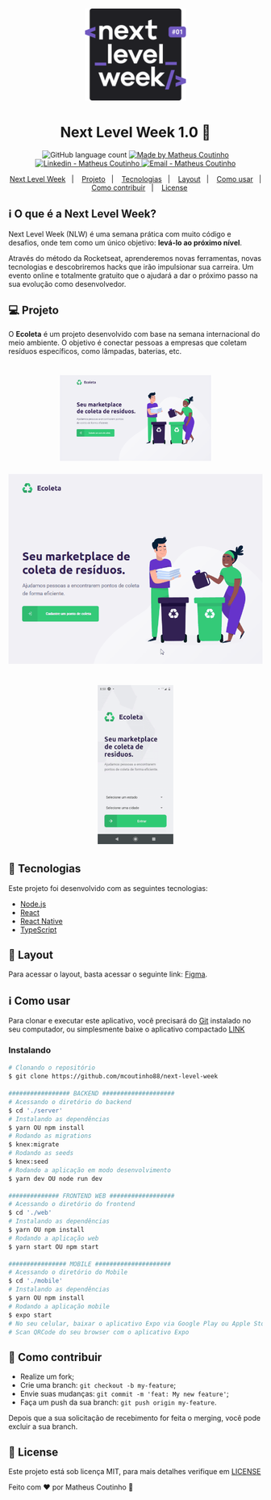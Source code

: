 <h1 align="center">
    <img alt="NextLevelWeek" title="NextLevelWeek" src="./.github/logo.svg" width="200px" />
</h1>

<h1 align="center" style='font-weight: bold'>
	 Next Level Week 1.0 🚀 
</h4>
<p align="center">
  <img alt="GitHub language count" src="https://img.shields.io/github/languages/count/mcoutinho88/next-level-week?color=green">

  <a href="https://github.com/mcoutinho88" target="_blank">
    <img alt="Made by Matheus Coutinho" src="https://img.shields.io/badge/made%20by-Matheus%20Coutinho-green">
  </a>
  
  <a href="https://www.linkedin.com/in/matheus-coutinho-cavalcante-569575173/" target="_blank" >
    <img alt="Linkedin - Matheus Coutinho" src="https://img.shields.io/badge/Linkedin--%23F8952D?style=social&logo=linkedin">
  </a>
  <a href="mailto:matheuscavalcante88@hotmail.com" target="_blank" >
    <img alt="Email - Matheus Coutinho" src="https://img.shields.io/badge/Email--%23F8952D?style=social&logo=gmail">
  </a>
  
</p>

<p align="center">
  <a href="#information_source-nlw---o-que-é-a-next-level-week">Next Level Week</a>&nbsp;&nbsp;&nbsp;|&nbsp;&nbsp;&nbsp;
  <a href="#-projeto">Projeto</a>&nbsp;&nbsp;&nbsp;|&nbsp;&nbsp;&nbsp;
  <a href="#rocket-tecnologias">Tecnologias</a>&nbsp;&nbsp;&nbsp;|&nbsp;&nbsp;&nbsp;
  <a href="#-layout">Layout</a>&nbsp;&nbsp;&nbsp;|&nbsp;&nbsp;&nbsp;
  <a href="#information_source-como-usar">Como usar</a>&nbsp;&nbsp;&nbsp;|&nbsp;&nbsp;&nbsp;
  <a href="#-como-contribuir">Como contribuir</a>&nbsp;&nbsp;&nbsp;|&nbsp;&nbsp;&nbsp;
  <a href="#memo-license">License</a>
</p>

## :information_source: O que é a Next Level Week?

Next Level Week (NLW) é uma semana prática com muito código e desafios, onde tem como um único objetivo: **levá-lo ao próximo nível**.

Através do método da Rocketseat, aprenderemos novas ferramentas, novas tecnologias e descobriremos hacks que irão impulsionar sua carreira.
Um evento online e totalmente gratuito que o ajudará a dar o próximo passo na sua evolução como desenvolvedor.

## 💻 Projeto

O **Ecoleta** é um projeto desenvolvido com base na semana internacional do meio ambiente.
O objetivo é conectar pessoas a empresas que coletam resíduos específicos, como lâmpadas, baterias, etc.

<h1 align="center">
    <img alt="Booster" title="Booster" src="./.github/Home.svg" width="300px" />
</h1>

![Ecoleta Demo](.github/web-screen.gif)

<h1 align="center">
  <img alt="Mobile App Demo" src="./.github/app-demo-v1.gif" width="150px" />
</h1>

## :rocket: Tecnologias

Este projeto foi desenvolvido com as seguintes tecnologias:

- [Node.js][node]
- [React][react]
- [React Native][rn]
- [TypeScript][typescript]

## 🔖 Layout

Para acessar o layout, basta acessar o seguinte link: [Figma](<https://www.figma.com/file/9TlOcj6l7D05fZhU12xWT3/Ecoleta-(Booster)>).

## :information_source: Como usar

Para clonar e executar este aplicativo, você precisará do [Git](https://git-scm.com) instalado no seu computador, ou simplesmente baixe o aplicativo compactado [LINK](https://github.com/mcoutinho88/next-level-week/archive/master.zip)

### Instalando

```bash
# Clonando o repositório
$ git clone https://github.com/mcoutinho88/next-level-week

################# BACKEND ####################
# Acessando o diretório do backend
$ cd './server'
# Instalando as dependências
$ yarn OU npm install
# Rodando as migrations
$ knex:migrate
# Rodando as seeds
$ knex:seed
# Rodando a aplicação em modo desenvolvimento
$ yarn dev OU node run dev

############## FRONTEND WEB ##################
# Acessando o diretório do frontend
$ cd './web'
# Instalando as dependências
$ yarn OU npm install
# Rodando a aplicação web
$ yarn start OU npm start

################ MOBILE #####################
# Acessando o diretório do Mobile
$ cd './mobile'
# Instalando as dependências
$ yarn OU npm install
# Rodando a aplicação mobile
$ expo start
# No seu celular, baixar o aplicativo Expo via Google Play ou Apple Store
# Scan QRCode do seu browser com o aplicativo Expo
```

## 🤔 Como contribuir

- Realize um fork;
- Crie uma branch: `git checkout -b my-feature`;
- Envie suas mudanças: `git commit -m 'feat: My new feature'`;
- Faça um push da sua branch: `git push origin my-feature`.

Depois que a sua solicitação de recebimento for feita o merging, você pode excluir a sua branch.

## :memo: License

Este projeto está sob licença MIT, para mais detalhes verifique em [LICENSE](../../LICENSE.md)

Feito com ♥ por Matheus Coutinho :wave: 

[node]: https://nodejs.org/en/
[react]: https://reactjs.org
[rn]: https://facebook.github.io/react-native/
[typescript]: https://www.typescriptlang.org/
